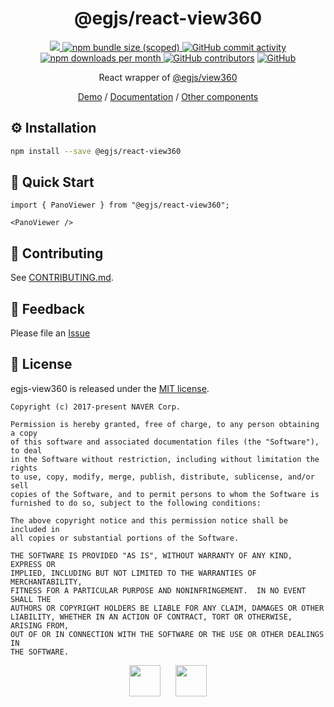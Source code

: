 <h1 align=center>
  @egjs/react-view360
</h1>

<p align=center>
  <a href="https://www.npmjs.com/package/@egjs/react-view360" target="_blank">
    <img src="https://img.shields.io/npm/v/@egjs/react-view360.svg?style=flat-square&color=00d8ff&label=version&logo=NPM">
  </a>
  <a href="https://www.npmjs.com/package/@egjs/react-view360" target="_blank">
    <img alt="npm bundle size (scoped)" src="https://img.shields.io/bundlephobia/minzip/@egjs/react-view360.svg?style=flat-square&label=%F0%9F%92%BE%20gzipped&color=007acc">
  </a>
  <a href="https://github.com/naver/egjs-view360/graphs/commit-activity">
    <img alt="GitHub commit activity" src="https://img.shields.io/github/commit-activity/m/naver/egjs-view360.svg?style=flat-square&label=%E2%AC%86%20commits&color=08CE5D">
  </a>
  <a href="https://www.npmjs.com/package/@egjs/react-view360" target="_blank">
    <img src="https://img.shields.io/npm/dm/@egjs/react-view360.svg?style=flat-square&label=%E2%AC%87%20downloads&color=08CE5D" alt="npm downloads per month">
  </a>
  <a href="https://github.com/naver/egjs-view360/graphs/contributors" target="_blank">
    <img alt="GitHub contributors" src="https://img.shields.io/github/contributors/naver/egjs-view360.svg?label=%F0%9F%91%A5%20contributors&style=flat-square&color=08CE5D"></a>
  <a href="https://github.com/naver/egjs-view360/blob/master/LICENSE" target="_blank">
    <img alt="GitHub" src="https://img.shields.io/github/license/naver/egjs-view360.svg?style=flat-square&label=%F0%9F%93%9C%20license&color=08CE5D">
  </a>
</p>

<p align=center>
  React wrapper of <a href="https://github.com/naver/egjs-view360">@egjs/view360</a>
</p>

<p align=center>
  <a href="https://naver.github.io/egjs-view360/">Demo</a> / <a href="https://naver.github.io/egjs-view360/release/latest/doc/">Documentation</a> / <a href="https://naver.github.io/egjs/">Other components</a>
</p>

## ⚙️ Installation
```sh
npm install --save @egjs/react-view360
```

## 🏃 Quick Start
```tsx
import { PanoViewer } from "@egjs/react-view360";

<PanoViewer />
```

## 🙌 Contributing
See [CONTRIBUTING.md](https://github.com/naver/egjs-view360/blob/master/CONTRIBUTING.md).

## 📝 Feedback
Please file an [Issue](https://github.com/naver/egjs-view360/issues)

## 📜 License
egjs-view360 is released under the [MIT license](http://naver.github.io/egjs/license.txt).

```
Copyright (c) 2017-present NAVER Corp.

Permission is hereby granted, free of charge, to any person obtaining a copy
of this software and associated documentation files (the "Software"), to deal
in the Software without restriction, including without limitation the rights
to use, copy, modify, merge, publish, distribute, sublicense, and/or sell
copies of the Software, and to permit persons to whom the Software is
furnished to do so, subject to the following conditions:

The above copyright notice and this permission notice shall be included in
all copies or substantial portions of the Software.

THE SOFTWARE IS PROVIDED "AS IS", WITHOUT WARRANTY OF ANY KIND, EXPRESS OR
IMPLIED, INCLUDING BUT NOT LIMITED TO THE WARRANTIES OF MERCHANTABILITY,
FITNESS FOR A PARTICULAR PURPOSE AND NONINFRINGEMENT.  IN NO EVENT SHALL THE
AUTHORS OR COPYRIGHT HOLDERS BE LIABLE FOR ANY CLAIM, DAMAGES OR OTHER
LIABILITY, WHETHER IN AN ACTION OF CONTRACT, TORT OR OTHERWISE, ARISING FROM,
OUT OF OR IN CONNECTION WITH THE SOFTWARE OR THE USE OR OTHER DEALINGS IN
THE SOFTWARE.
```

<p align=center>
  <a href="https://naver.github.io/egjs/"><img height="50" src="https://naver.github.io/egjs/img/logotype1_black.svg" ></a>&nbsp;&nbsp;&nbsp;&nbsp;&nbsp;&nbsp;<a href="https://github.com/naver"><img height="50" src="https://naver.github.io/OpenSourceGuide/book/assets/naver_logo.png" /></a>
</p>
